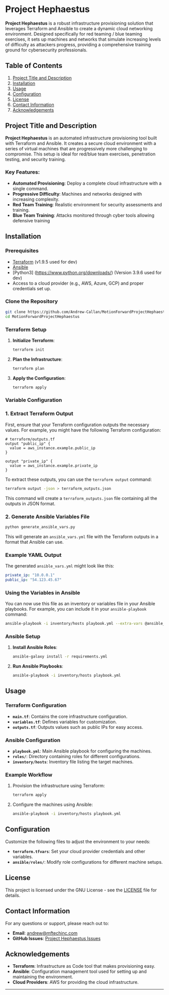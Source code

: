 # Project Hephaestus

**Project Hephaestus** is a robust infrastructure provisioning solution that leverages Terraform and Ansible to create a dynamic cloud networking environment. Designed specifically for red teaming / blue teaming exercises, it sets up machines and networks that simulate increasing levels of difficulty as attackers progress, providing a comprehensive training ground for cybersecurity professionals.

## Table of Contents

1. [Project Title and Description](#project-title-and-description)
2. [Installation](#installation)
3. [Usage](#usage)
4. [Configuration](#configuration)
5. [License](#license)
6. [Contact Information](#contact-information)
7. [Acknowledgements](#acknowledgements)

## Project Title and Description

**Project Hephaestus** is an automated infrastructure provisioning tool built with Terraform and Ansible. It creates a secure cloud environment with a series of virtual machines that are progressively more challenging to compromise. This setup is ideal for red/blue team exercises, penetration testing, and security training.

### Key Features:
- **Automated Provisioning**: Deploy a complete cloud infrastructure with a single command.
- **Progressive Difficulty**: Machines and networks designed with increasing complexity.
- **Red Team Training**: Realistic environment for security assessments and training.
- **Blue Team Training**: Attacks monitored through cyber tools allowing defensive training

## Installation

### Prerequisites

- [Terraform](https://www.terraform.io/downloads.html) (v1.9.5 used for dev)
- [Ansible](https://docs.ansible.com/ansible/latest/installation_guide/intro_installation.html)
- [Python3] (https://www.python.org/downloads/) (Version 3.9.6 used for dev)
- Access to a cloud provider (e.g., AWS, Azure, GCP) and proper credentials set up.

### Clone the Repository

```bash
git clone https://github.com/Andrew-Callan/MotionForwardProjectHephaestus.git
cd MotionForwardProjectHephaestus
```

### Terraform Setup

1. **Initialize Terraform**: 

    ```bash
    terraform init
    ```

2. **Plan the Infrastructure**:

    ```bash
    terraform plan
    ```

3. **Apply the Configuration**:

    ```bash
    terraform apply
    ```

### Variable Configuration

### 1. Extract Terraform Output

First, ensure that your Terraform configuration outputs the necessary values. For example, you might have the following Terraform configuration:

```hcl
# terraform/outputs.tf
output "public_ip" {
  value = aws_instance.example.public_ip
}

output "private_ip" {
  value = aws_instance.example.private_ip
}
```

To extract these outputs, you can use the `terraform output` command:

```bash
terraform output -json > terraform_outputs.json
```

This command will create a `terraform_outputs.json` file containing all the outputs in JSON format.

### 2. Generate Ansible Variables File
```bash
python generate_ansible_vars.py
```

This will generate an `ansible_vars.yml` file with the Terraform outputs in a format that Ansible can use.

### Example YAML Output

The generated `ansible_vars.yml` might look like this:

```yaml
private_ip: "10.0.0.1"
public_ip: "54.123.45.67"
```

### Using the Variables in Ansible

You can now use this file as an inventory or variables file in your Ansible playbooks. For example, you can include it in your `ansible-playbook` command:

```bash
ansible-playbook -i inventory/hosts playbook.yml --extra-vars @ansible_vars.yml
```

### Ansible Setup

1. **Install Ansible Roles**:

    ```bash
    ansible-galaxy install -r requirements.yml
    ```

2. **Run Ansible Playbooks**:

    ```bash
    ansible-playbook -i inventory/hosts playbook.yml
    ```

## Usage

### Terraform Configuration

- **`main.tf`**: Contains the core infrastructure configuration.
- **`variables.tf`**: Defines variables for customization.
- **`outputs.tf`**: Outputs values such as public IPs for easy access.

### Ansible Configuration

- **`playbook.yml`**: Main Ansible playbook for configuring the machines.
- **`roles/`**: Directory containing roles for different configurations.
- **`inventory/hosts`**: Inventory file listing the target machines.

### Example Workflow

1. Provision the infrastructure using Terraform:

    ```bash
    terraform apply
    ```

2. Configure the machines using Ansible:

    ```bash
    ansible-playbook -i inventory/hosts playbook.yml
    ```

## Configuration

Customize the following files to adjust the environment to your needs:

- **`terraform.tfvars`**: Set your cloud provider credentials and other variables.
- **`ansible/roles/`**: Modify role configurations for different machine setups.


## License

This project is licensed under the GNU License - see the [LICENSE](LICENSE) file for details.

## Contact Information

For any questions or support, please reach out to:

- **Email**: andrew@mftechinc.com
- **GitHub Issues**: [Project Hephaestus Issues](https://github.com/yourusername/project-hephaestus/issues)

## Acknowledgements

- **Terraform**: Infrastructure as Code tool that makes provisioning easy.
- **Ansible**: Configuration management tool used for setting up and maintaining the environment.
- **Cloud Providers**: AWS for providing the cloud infrastructure.

---